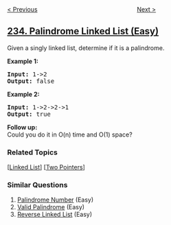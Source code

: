 <!--|This file generated by command(leetcode description); DO NOT EDIT.    |-->
<!--+----------------------------------------------------------------------+-->
<!--|@author    openset <openset.wang@gmail.com>                           |-->
<!--|@link      https://github.com/openset                                 |-->
<!--|@home      https://github.com/openset/leetcode                        |-->
<!--+----------------------------------------------------------------------+-->

[< Previous](../number-of-digit-one "Number of Digit One")
　　　　　　　　　　　　　　　　
[Next >](../lowest-common-ancestor-of-a-binary-search-tree "Lowest Common Ancestor of a Binary Search Tree")

## [234. Palindrome Linked List (Easy)](https://leetcode.com/problems/palindrome-linked-list "回文链表")

<p>Given a singly linked list, determine if it is a palindrome.</p>

<p><strong>Example 1:</strong></p>

<pre>
<strong>Input:</strong> 1-&gt;2
<strong>Output:</strong> false</pre>

<p><strong>Example 2:</strong></p>

<pre>
<strong>Input:</strong> 1-&gt;2-&gt;2-&gt;1
<strong>Output:</strong> true</pre>

<p><b>Follow up:</b><br />
Could you do it in O(n) time and O(1) space?</p>

### Related Topics
  [[Linked List](../../tag/linked-list/README.md)]
  [[Two Pointers](../../tag/two-pointers/README.md)]

### Similar Questions
  1. [Palindrome Number](../palindrome-number) (Easy)
  1. [Valid Palindrome](../valid-palindrome) (Easy)
  1. [Reverse Linked List](../reverse-linked-list) (Easy)
